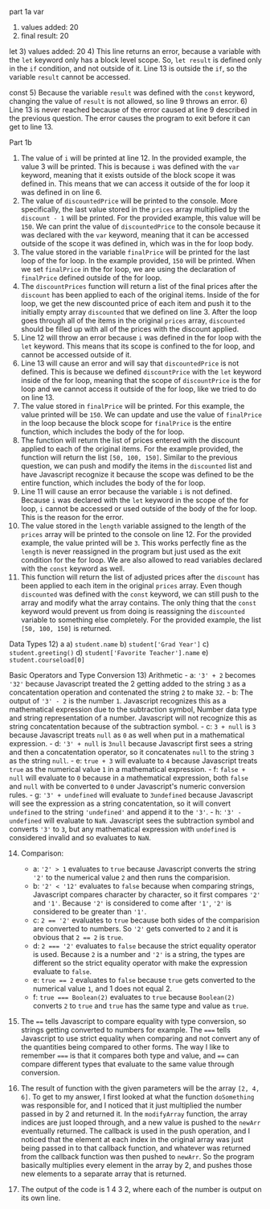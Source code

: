 part 1a
var 
1) values added:  20
2) final result:  20

let
3) values added:  20
4) This line returns an error, because a variable with the `let` keyword only has a block level scope. So, `let result` is defined only in the `if` condition, and not outside of it. Line 13 is outside the `if`, so the variable `result` cannot be accessed.

const
5) Because the variable `result` was defined with the `const` keyword, changing the value of `result` is not allowed, so line 9 throws an error.
6) Line 13 is never reached because of the error caused at line 9 described in the previous question. The error causes the program to exit before it can get to line 13.

Part 1b
1) The value of `i` will be printed at line 12. In the provided example, the value 3 will be printed. This is because `i` was defined with the `var` keyword, meaning that it exists outside of the block scope it was defined in. This means that we can access it outside of the for loop it was defined in on line 6.
2) The value of `discountedPrice` will be printed to the console. More specifically, the last value stored in the `prices` array multiplied by the `discount - 1` will be printed. For the provided example, this value will be `150`. We can print the value of `discountedPrice` to the console because it was declared with the `var` keyword, meaning that it can be accessed outside of the scope it was defined in, which was in the for loop body.
3) The value stored in the variable `finalPrice` will be printed for the last loop of the for loop. In the example provided, `150` will be printed. When we set `finalPrice` in the for loop, we are using the declaration of `finalPrice` defined outside of the for loop.
4) The `discountPrices` function will return a list of the final prices after the `discount` has been applied to each of the original items. Inside of the for loop, we get the new discounted price of each item and push it to the initially empty array `discounted` that we defined on line 3. After the loop goes through all of the items in the original `prices` array, `discounted` should be filled up with all of the prices with the discount applied.
5) Line 12 will throw an error because `i` was defined in the for loop with the `let` keyword. This means that its scope is confined to the for loop, and cannot be accessed outside of it.
6) Line 13 will cause an error and will say that `discountedPrice` is not defined. This is because we defined `discountPrice` with the `let` keyword inside of the for loop, meaning that the scope of `discountPrice` is the for loop and we cannot access it outside of the for loop, like we tried to do on line 13.
7) The value stored in `finalPrice` will be printed. For this example, the value printed will be `150`. We can update and use the value of `finalPrice` in the loop because the block scope for `finalPrice` is the entire function, which includes the body of the for loop. 
8) The function will return the list of prices entered with the discount applied to each of the original items. For the example provided, the function will return the list `[50, 100, 150]`. Similar to the previous question, we can push and modify the items in the `discounted` list and have Javascript recognize it because the scope was defined to be the entire function, which includes the body of the for loop.
9) Line 11 will cause an error because the variable `i` is not defined. Because `i` was declared with the `let` keyword in the scope of the for loop, `i` cannot be accessed or used outside of the body of the for loop. This is the reason for the error.
10) The value stored in the `length` variable assigned to the length of the `prices` array will be printed to the console on line 12. For the provided example, the value printed will be `3`. This works perfectly fine as the `length` is never reassigned in the program but just used as the exit condition for the for loop. We are also allowed to read variables declared with the `const` keyword as well.
11) This function will return the list of adjusted prices after the `discount` has been applied to each item in the original `prices` array. Even though `discounted` was defined with the `const` keyword, we can still push to the array and modify what the array contains. The only thing that the `const` keyword would prevent us from doing is reassigning the `discounted` variable to something else completely. For the provided example, the list `[50, 100, 150]` is returned.

Data Types
12) a
    a) `student.name`
    b) `student['Grad Year']`
    c) `student.greeting()`
    d) `student['Favorite Teacher'].name`
    e) `student.courseload[0]`

Basic Operators and Type Conversion
13) Arithmetic
    - a: `'3' + 2` becomes `'32'` because Javascript treated the 2 getting added to the string `3` as a concatentation operation and contenated the string `2` to make `32`.
    - b: The output of `'3' - 2` is the number `1`. Javascript recognizes this as a mathematical expression due to the subtraction symbol, Number data type and string representation of a number. Javascript will not recognize this as string concatentation because of the subtraction symbol.
    - c: `3 + null` is `3` because Javascript treats `null` as `0` as well when put in a mathematical expression.
    - d: `'3' + null` is `3null` because Javascript first sees a string and then a concatentation operator, so it concatenates `null` to the string `3` as the string `null`.
    - e: `true + 3` will evaluate to `4` because Javascript treats `true` as the numerical value `1` in a mathematical expression.
    - f: `false + null` will evaluate to `0` because in a mathematical expression, both `false` and `null` with be converted to `0` under Javascript's numeric conversion rules.
    - g: `'3' + undefined` will evaluate to `3undefined` because Javascript will see the expression as a string concatentation, so it will convert `undefined` to the string `'undefined'` and append it to the `'3'`.
    - h: `'3' - undefined` will evaluate to `NaN`. Javascript sees the subtraction symbol and converts `'3'` to `3`, but any mathematical expression with `undefined` is considered invalid and so evaluates to `NaN`.

14) Comparison:
    - a: `'2' > 1` evaluates to `true` because Javascript converts the string `'2'` to the numerical value `2` and then runs the comparision.
    - b: `'2' < '12'` evaluates to `false` because when comparing strings, Javascript compares character by character, so it first compares `'2'` and `'1'`. Because `'2'` is considered to come after `'1'`, `'2'` is considered to be greater than `'1'`.
    - c: `2 == '2'` evaluates to `true` because both sides of the comparision are converted to numbers. So `'2'` gets converted to `2` and it is obvious that `2 == 2` is `true`.
    - d: `2 === '2'` evaluates to `false` because the strict equality operator is used. Because `2` is a number and `'2'` is a string, the types are different so the strict equality operator with make the expression evaluate to `false`.
    - e: `true == 2` evaluates to `false` because `true` gets converted to the numerical value `1`, and 1 does not equal 2.
    - f: `true === Boolean(2)` evaluates to `true` because `Boolean(2)` converts `2` to `true` and `true` has the same type and value as `true`.

15) The `==` tells Javascript to compare equality with type conversion, so strings getting converted to numbers for example. The `===` tells Javascript to use strict equality when comparing and not convert any of the quantities being compared to other forms. The way I like to remember `===` is that it compares both type and value, and `==` can compare different types that evaluate to the same value through conversion.

17) The result of function with the given parameters will be the array `[2, 4, 6]`. To get to my answer, I first looked at what the function `doSomething` was responsible for, and I noticed that it just multiplied the number passed in by 2 and returned it. In the `modifyArray` function, the array indices are just looped through, and a new value is pushed to the `newArr` eventually returned. The callback is used in the push operation, and I noticed that the element at each index in the original array was just being passed in to that callback function, and whatever was returned from the callback function was then pushed to `newArr`. So the program basically multiplies every element in the array by 2, and pushes those new elements to a separate array that is returned.

19) The output of the code is 1 4 3 2, where each of the number is output on its own line.
